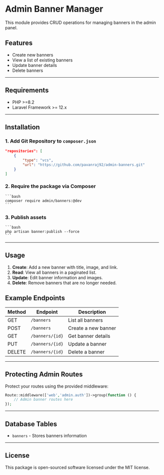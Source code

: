 # Admin Banner Manager

This module provides CRUD operations for managing banners in the admin panel.

## Features

- Create new banners
- View a list of existing banners
- Update banner details
- Delete banners

---
## Requirements

- PHP >=8.2
- Laravel Framework >= 12.x

---

## Installation

### 1. Add Git Repository to `composer.json`

```json
"repositories": [
    {
        "type": "vcs",
        "url": "https://github.com/pavanraj92/admin-banners.git"
    }
]
```

### 2. Require the package via Composer
    ```bash
    composer require admin/banners:@dev
    ```

### 3. Publish assets
    ```bash
    php artisan banner:publish --force
    ```
---

## Usage

1. **Create**: Add a new banner with title, image, and link.
2. **Read**: View all banners in a paginated list.
3. **Update**: Edit banner information and images.
4. **Delete**: Remove banners that are no longer needed.

## Example Endpoints

| Method | Endpoint          | Description         |
|--------|-------------------|---------------------|
| GET    | `/banners`        | List all banners    |
| POST   | `/banners`        | Create a new banner |
| GET    | `/banners/{id}`   | Get banner details  |
| PUT    | `/banners/{id}`   | Update a banner     |
| DELETE | `/banners/{id}`   | Delete a banner     |

---

## Protecting Admin Routes

Protect your routes using the provided middleware:

```php
Route::middleware(['web','admin.auth'])->group(function () {
    // Admin banner routes here
});
```
---

## Database Tables

- `banners` - Stores banners information

---

## License

This package is open-sourced software licensed under the MIT license.
